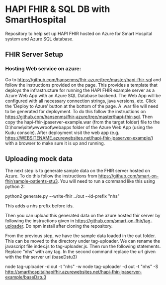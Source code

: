 # HAPI FHIR & SQL DB with SmartHospital
Repository to help set up HAPI FHIR hosted on Azure for Smart Hospital system and Azure SQL database.


## FHIR Server Setup
### Hosting Web service on azure:
Go to https://github.com/hansenms/fhir-azure/tree/master/hapi-fhir-sql and follow the instructions provided on the page. This provides a template that deploys the infrastructure for running the HAPI FHIR example server as a Azure Web App with an Azure SQL Database backend. The Web App will be configured with all necessary connection strings, java versions, etc. Click the ‘Deploy to Azure’ button at the bottom of the page.
A .war file will need to be generated for deployment. To do this follow the instructions on https://github.com/hansenms/fhir-azure/tree/master/hapi-fhir-sql. Then copy the hapi-fhir-jpaserver-example.war (from the target folder) file to the D:\home\site\wwwroot\webapps folder of the Azure Web App (using the Kudu console).
After deployment visit the web app (e.g. https://WEBSITENAME.azurewebsites.net/hapi-fhir-jpaserver-example/) with a browser to make sure it is up and running.

## Uploading mock data
The next step is to generate sample data on the FHIR server hosted on Azure. To do this follow the instructions from https://github.com/smart-on-fhir/sample-patients-stu3. You will need to run a command like this using python 2:

python2 generate.py --write-fhir ../out --id-prefix "nhs"

This adds a nhs prefix before ids.
 
Then you can upload this generated data on the azure hosted fhir server by following the instructions given in https://github.com/smart-on-fhir/tag-uploader. Do npm install after cloning the repository.

From the previous step, we have the sample data loaded in the out folder. This can be moved to the directory under tag-uploader. We can rename the javascript file index.js to tag-uploader.js. Then run the following statements. Replace “nhs” with any tag. In the second command replace the url given with the fhir server url (baseDstu3)

node tag-uploader -d out -t "nhs" -w
node tag-uploader -d out -t "nhs" -S http://smarthospitalhapifhir.azurewebsites.net/hapi-fhir-jpaserver-example/baseDstu3


